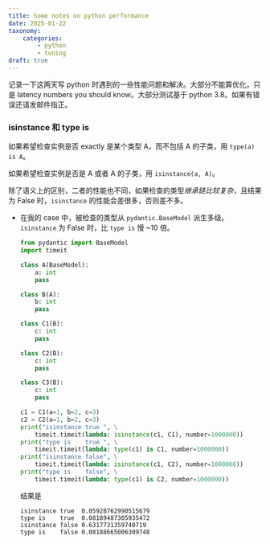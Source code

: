 ```yaml
---
title: Some notes on python performance
date: 2025-01-22
taxonomy:
    categories:
        - python
        - tuning
draft: true
---
```


记录一下这两天写 python 时遇到的一些性能问题和解决。大部分不能算优化，只是 latency numbers you should know。大部分测试基于 python 3.8。如果有错误还请发邮件指正。

### isinstance 和 type is

如果希望检查实例是否 exactly 是某个类型 A，而不包括 A 的子类，用 `type(a) is A`。

如果希望检查实例是否是 A 或者 A 的子类，用 `isinstance(a, A)`。

除了语义上的区别，二者的性能也不同，如果检查的类型*继承链比较复杂*，且结果为 False 时，`isinstance` 的性能会差很多，否则差不多。
- 在我的 case 中，被检查的类型从 `pydantic.BaseModel` 派生多级。`isinstance` 为 False 时，比 `type is` 慢 ~10 倍。
    ```python
    from pydantic import BaseModel
    import timeit

    class A(BaseModel):
        a: int
        pass

    class B(A):
        b: int
        pass

    class C1(B):
        c: int
        pass

    class C2(B):
        c: int
        pass

    class C3(B):
        c: int
        pass

    c1 = C1(a=1, b=2, c=3)
    c2 = C2(a=1, b=2, c=3)
    print("isinstance true ", \
        timeit.timeit(lambda: isinstance(c1, C1), number=1000000))
    print("type is    true ", \
        timeit.timeit(lambda: type(c1) is C1, number=1000000))
    print("isinstance false", \
        timeit.timeit(lambda: isinstance(c1, C2), number=1000000))
    print("type is    false", \
        timeit.timeit(lambda: type(c1) is C2, number=1000000))    
    ```

    结果是
    ```
    isinstance true  0.05928762990515679
    type is    true  0.08189487305935472
    isinstance false 0.6317731359740719
    type is    false 0.08188665006309748
    ```
